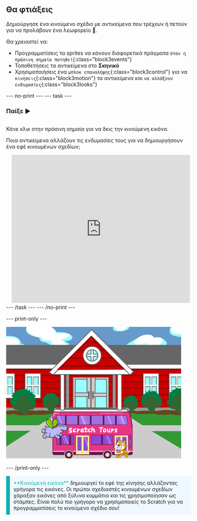 ## Θα φτιάξεις

Δημιούργησε ένα κινούμενο σχέδιο με αντικείμενα που τρέχουν ή πετούν για να προλάβουν ένα λεωφορείο 🚌.

Θα χρειαστεί να:
+ Προγραμματίσεις τα sprites να κάνουν διαφορετικά πράγματα `όταν η πράσινη σημαία πατηθεί`{:class="block3events"}
+ Τοποθετήσεις τα αντικείμενα στο **Σκηνικό**
+ Χρησιμοποιήσεις ένα `μπλοκ επαναλήψης`{:class="block3control"} για να `κινήσεις`{:class="block3motion"} τα αντικείμενα και `να αλλάξουν ενδυμασίες`{:class="block3looks"}

--- no-print --- --- task ---

### Παίξε ▶️
<div style="display: flex; flex-wrap: wrap">
<div style="flex-basis: 200px; flex-grow: 1">  

Κάνε κλικ στην πράσινη σημαία για να δεις την κινούμενη εικόνα. 

Ποια αντικείμενα αλλάζουν τις ενδυμασίες τους για να δημιουργήσουν ένα εφέ κινουμένων σχεδίων;
</div>
<div class="scratch-preview" style="margin-left: 15px;">
  <iframe allowtransparency="true" width="485" height="402" src="https://scratch.mit.edu/projects/embed/602796029/?autostart=false" frameborder="0"></iframe>
</div>
</div>
--- /task --- --- /no-print ---

--- print-only ---

![Το ολοκληρωμένο έργο.](images/hippo-flies.png)

--- /print-only ---

<p style="border-left: solid; border-width:10px; border-color: #0faeb0; background-color: aliceblue; padding: 10px;">
<span style="color: #0faeb0">**Κινούμενη εικόνα**</span> δημιουργεί το εφέ της κίνησης αλλάζοντας γρήγορα τις εικόνες. Οι πρώτοι σχεδιαστές κινουμένων σχεδίων χάραξαν εικόνες από ξύλινα κομμάτια και τις χρησιμοποίησαν ως στάμπες. Είναι πολύ πιο γρήγορο να χρησιμοποιείς το Scratch για να προγραμματίσεις το κινούμενο σχέδιο σου!
</p>